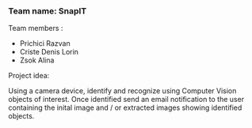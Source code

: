 ### Team name: SnapIT 

Team members :

- Prichici Razvan    
- Criste Denis Lorin
- Zsok Alina



Project idea:

  Using a camera device, identify and recognize using Computer Vision objects of interest. Once identified send an email notification
  to the user containing the inital image and / or extracted images showing identified objects.
